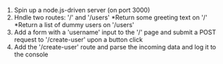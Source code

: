 1. Spin up a node.js-driven server (on port 3000)
2. Hndle two routes: '/' and '/users'
   *Return some greeting text on '/'
   *Return a list of dummy users on '/users'
3. Add a form with a 'username' input to the '/' page and submit a POST request to '/create-user' upon a button click
4. Add the '/create-user' route and parse the incoming data and log it to the console